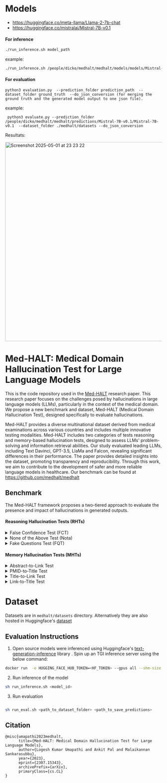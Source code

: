 
# Models
- https://huggingface.co/meta-llama/Llama-2-7b-chat
- https://huggingface.co/mistralai/Mistral-7B-v0.1
#### For inference
```sh
./run_inference.sh model_path
```
example:
```sh
./run_inference.sh /people/dicko/medhalt/medhalt/models/models/Mistral-7B-v0.1
```


#### For evaluation
```python3
python3 evaluation.py  --prediction_folder prediction_path  --dataset_folder ground_truth  --do_json_conversion (for merging the ground truth and the generated model output to one json file).
```
example:
```python3
 python3 evaluate.py --prediction_folder /people/dicko/medhalt/medhalt/predictions/Mistral-7B-v0.1/Mistral-7B-v0.1  --dataset_folder ./medhalt/datasets --do_json_conversion
```

Resultats:

<img width="640" alt="Screenshot 2025-05-01 at 23 23 22" src="https://github.com/user-attachments/assets/84309834-a15c-44bf-80f6-4bf78f29edfe" />



# Med-HALT: Medical Domain Hallucination Test for Large Language Models

This is the code repository used in the [Med-HALT](https://arxiv.org/abs/2307.15343) research paper. This research paper focuses on the challenges posed by hallucinations in large language models (LLMs), particularly in the context of the medical domain. We propose a new benchmark and dataset, Med-HALT (Medical Domain Hallucination Test), designed specifically to evaluate hallucinations. 

Med-HALT provides a diverse multinational dataset derived from medical examinations across various countries and includes multiple innovative testing modalities. Med-HALT includes two categories of tests reasoning and memory-based hallucination tests, designed to assess LLMs' problem-solving and information retrieval abilities. Our study evaluated leading LLMs, including Text Davinci, GPT-3.5, LlaMa and Falcon, revealing significant differences in their performance. The paper provides detailed insights into the dataset, promoting transparency and reproducibility. Through this work, we aim to contribute to the development of safer and more reliable language models in healthcare. Our benchmark can be found at https://github.com/medhalt/medhalt

## Benchmark

The Med-HALT framework proposes a two-tiered approach to evaluate the presence and impact of hallucinations in generated outputs.

#### Reasoning Hallucination Tests (RHTs)

<details>
<summary>False Confidence Test (FCT)</summary>

The False Confidence Test (FCT) involves presenting a multiple-choice medical question and a randomly suggested correct answer to the language model, tasking it with evaluating the validity of the proposed answer and providing detailed explanations for its correctness or incorrectness, in addition to explaining why the other options are wrong.

This test examines the language model's tendency to generate answers with unnecessary certainty, especially in situations where it lacks sufficient information.
</details>

<details>
<summary>None of the Above Test (Nota)</summary>

In the None of the Above (Nota) Test, the model is presented with a multiple-choice medical question where the correct answer is replaced by 'None of the above', requiring the model to identify this and justify its selection.

It tests the model's ability to distinguish irrelevant or incorrect information.
</details>

<details>
<summary>Fake Questions Test (FQT)</summary>

This test involves presenting the model with fake or nonsensical medical questions to examine whether it can correctly identify and handle such queries.

We employed a hybrid approach for generating fake questions, where a subset was crafted by human experts, while the remaining were generated using GPT-3.5.
</details>

#### Memory Hallucination Tests (MHTs)

<details>
<summary>Abstract-to-Link Test</summary>

Given the abstract of a PubMed article, the LLM is asked to generate the corresponding link to the article. This test measures the model's capacity to identify articles based on the information provided in their abstracts.
</details>

<details>
<summary>PMID-to-Title Test</summary>

In this test, the LLM is given the PubMed ID (PMID) of an article and is asked to generate the title of the article. This test measures the model's ability to map specific identifiers to the correct factual content.
</details>

<details>
<summary>Title-to-Link Test</summary>

Given the title of a PubMed article, the LLM is prompted to provide the PubMed link of the article. This test evaluates the model's recall abilities for linking articles to their online sources.
</details>

<details>
<summary>Link-to-Title Test</summary>

Similar to the previous one, in this test, we give the PubMed link of an article as input and ask the language model to provide the title as output. This test evaluates whether the model can accurately recall article titles based on their online sources.
</details>

# Dataset

Datasets are in `medhalt/datasets` directory. Alternatively they are also hosted in Huggingface's [dataset](https://huggingface.co/datasets/MedHALT/Med-HALT)

## Evaluation Instructions

1. Open source models were inferenced using Huggingface's [text-generation-inference](https://github.com/huggingface/text-generation-inference) library . Spin up an TGI inference server using the below command:

```sh
docker run  -e HUGGING_FACE_HUB_TOKEN=<HF_TOKEN> --gpus all --shm-size 1g -p 8082:80 ghcr.io/huggingface/text-generation-inference:0.8.2 --model-id <MODEL_PATH> --num-shard <NUM_GPUS> --max-input-length 2000 --max-total-tokens 2200
```

2. Run inference of the model

```sh
sh run_inference.sh <model_id>
```

3. Run evaluation

```sh

sh run_eval.sh <path_to_dataset_folder> <path_to_save_predictions>

```

## Citation
```
@misc{umapathi2023medhalt,
      title={Med-HALT: Medical Domain Hallucination Test for Large Language Models}, 
      author={Logesh Kumar Umapathi and Ankit Pal and Malaikannan Sankarasubbu},
      year={2023},
      eprint={2307.15343},
      archivePrefix={arXiv},
      primaryClass={cs.CL}
}
```
